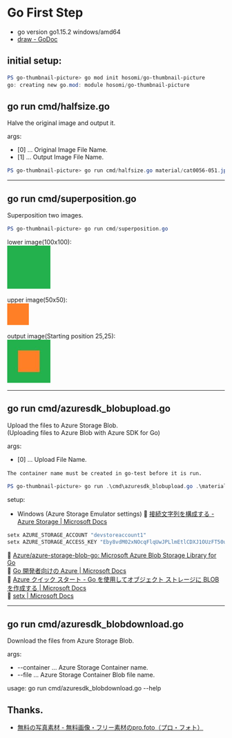 # Go First Step

* go version go1.15.2 windows/amd64
* [draw - GoDoc](https://godoc.org/golang.org/x/image/draw)  

## initial setup:  

```powershell
PS go-thumbnail-picture> go mod init hosomi/go-thumbnail-picture
go: creating new go.mod: module hosomi/go-thumbnail-picture
```

## go run cmd/halfsize.go

Halve the original image and output it.  

args:  
* [0] ... Original Image File Name.
* [1] ... Output Image File Name.

```powershell
PS go-thumbnail-picture> go run cmd/halfsize.go material/cat0056-051.jpg out.jpg
```

---

## go run cmd/superposition.go

Superposition two images.  

```powershell
PS go-thumbnail-picture> go run cmd/superposition.go
```

lower image(100x100):  
![lower image](material/100x100.jpg)  

upper image(50x50):  
![upper image](material/50x50.jpg)  

output image(Starting position 25,25):  
![output image](material/superposition.jpg)  

---

## go run cmd/azuresdk_blobupload.go

Upload the files to Azure Storage Blob.  
(Uploading files to Azure Blob with Azure SDK for Go)    

args:  
* [0] ... Upload File Name.

``The container name must be created in go-test before it is run.``

```powershell
PS go-thumbnail-picture> go run .\cmd\azuresdk_blobupload.go .\material\cat0056-051.jpg
```

setup:  
* Windows (Azure Storage Emulator settings)
:link: [接続文字列を構成する - Azure Storage | Microsoft Docs](https://docs.microsoft.com/ja-jp/azure/storage/common/storage-configure-connection-string)

```powershell
setx AZURE_STORAGE_ACCOUNT "devstoreaccount1"
setx AZURE_STORAGE_ACCESS_KEY "Eby8vdM02xNOcqFlqUwJPLlmEtlCDXJ1OUzFT50uSRZ6IFsuFq2UVErCz4I6tq/K1SZFPTOtr/KBHBeksoGMGw=="
```

:link: [Azure/azure-storage-blob-go: Microsoft Azure Blob Storage Library for Go](https://github.com/Azure/azure-storage-blob-go)  
:link: [Go 開発者向けの Azure | Microsoft Docs](https://docs.microsoft.com/ja-jp/azure/developer/go/)  
:link: [Azure クイック スタート - Go を使用してオブジェクト ストレージに BLOB を作成する | Microsoft Docs](https://docs.microsoft.com/ja-jp/azure/storage/blobs/storage-quickstart-blobs-go)  
:link: [setx | Microsoft Docs](https://docs.microsoft.com/ja-jp/windows-server/administration/windows-commands/setx)  

---


## go run cmd/azuresdk_blobdownload.go

Download the files from Azure Storage Blob.

args:  
* --container ... Azure Storage Container name.
* --file ... Azure Storage Container Blob file name. 

usage: go run cmd/azuresdk_blobdownload.go --help  


## Thanks.

* [無料の写真素材 - 無料画像・フリー素材のpro.foto（プロ・フォト）](https://pro-foto.jp/)

